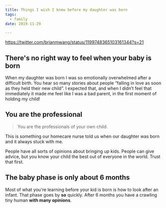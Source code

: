 ```yaml
---
title: Things I wish I knew before my daughter was born
tags:
  - family
date: 2019-11-29

---
```


https://twitter.com/brianmwang/status/1199748365103161344?s=21

## There's no right way to feel when your baby is born

When my daughter was born I was so emotionally overwhelmed after a difficult birth. You hear so many stories about people “falling in love as soon as they held their new child”. I expected that, and when I didn’t feel that immediately it made me feel like I was a bad parent, in the first moment of holding my child!

## You are the professional

> You are the professionals of your own child.

This is something our homecare nurse told us when our daughter was born and it always stuck with me.

People have all sorts of opinions about bringing up kids. People can give advice, but you know your child the best out of everyone in the world. Trust that first.

## The baby phase is only about 6 months

Most of what you're learning before your kid is born is how to look after an infant. That phase goes by **so** quickly. After 6 months you have a crawling tiny human **with many opinions**.
